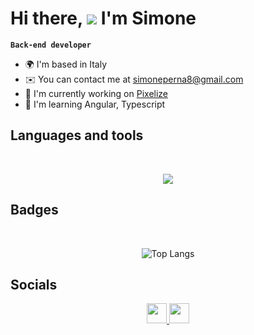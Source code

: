 Hi there, ![](https://user-images.githubusercontent.com/18350557/176309783-0785949b-9127-417c-8b55-ab5a4333674e.gif) I'm Simone
==============================================================================================================================

**`Back-end developer`**



*   🌍  I'm based in Italy
*   ✉️  You can contact me at [simoneperna8@gmail.com](mailto:simoneperna8@gmail.com)
*   🚀  I'm currently working on [Pixelize](https://github.com/smnprn/pixelize)
*   🧠  I'm learning Angular, Typescript
## Languages and tools
<br>

<p align="center">
  <a href="https://skillicons.dev">
    <img src="https://skillicons.dev/icons?i=java,spring,kotlin,go,js,html,css,mysql,git,linux" />
  </a>
</p>

## Badges

<br>

<div align="center">
  
![Top Langs](https://github-readme-stats.vercel.app/api/top-langs/?username=smnprn&layout=compact&theme=github_dark)

</div>

## Socials
                  
<p align="center"> 
<a href="https://www.github.com/smnprn" target="_blank" rel="noreferrer"> <picture> <source media="(prefers-color-scheme: dark)" srcset="https://raw.githubusercontent.com/danielcranney/readme-generator/main/public/icons/socials/github-dark.svg" /> <source media="(prefers-color-scheme: light)" srcset="https://raw.githubusercontent.com/danielcranney/readme-generator/main/public/icons/socials/github.svg" /> <img src="https://raw.githubusercontent.com/danielcranney/readme-generator/main/public/icons/socials/github.svg" width="32" height="32" /> </picture> </a> <a href="https://www.linkedin.com/in/simone-perna-34a4aa304" target="_blank" rel="noreferrer"> <picture> <source media="(prefers-color-scheme: dark)" srcset="https://raw.githubusercontent.com/danielcranney/readme-generator/main/public/icons/socials/linkedin-dark.svg" /> <source media="(prefers-color-scheme: light)" srcset="https://raw.githubusercontent.com/danielcranney/readme-generator/main/public/icons/socials/linkedin.svg" /> <img src="https://raw.githubusercontent.com/danielcranney/readme-generator/main/public/icons/socials/linkedin.svg" width="32" height="32" /> </picture> </a>
</p>
